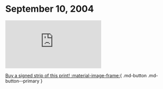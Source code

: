 # September 10, 2004

![](https://www.achewood.com/comic.php?date=09102004)

[Buy a signed strip of this print! :material-image-frame:](https://achewood-holiday-pop-up.myshopify.com/products/strip#09102004){ .md-button .md-button--primary }

